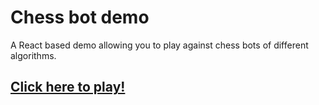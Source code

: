 #  Chess bot demo
A React based demo allowing you to play against chess bots of different algorithms.

## [Click here to play!](https://8888q.github.io/chess-bots/)